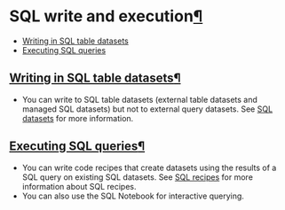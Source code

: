 SQL write and execution[¶](#sql-write-and-execution "Permalink to this heading")
================================================================================



* [Writing in SQL table datasets](#writing-in-sql-table-datasets)
* [Executing SQL queries](#executing-sql-queries)




[Writing in SQL table datasets](#id1)[¶](#writing-in-sql-table-datasets "Permalink to this heading")
----------------------------------------------------------------------------------------------------


* You can write to SQL table datasets (external table datasets and managed SQL datasets) but not to external query datasets. See [SQL datasets](datasets.html) for more information.




[Executing SQL queries](#id2)[¶](#executing-sql-queries "Permalink to this heading")
------------------------------------------------------------------------------------


* You can write code recipes that create datasets using the results of a SQL query on existing SQL datasets. See [SQL recipes](../code_recipes/sql.html) for more information about SQL recipes.
* You can also use the SQL Notebook for interactive querying.